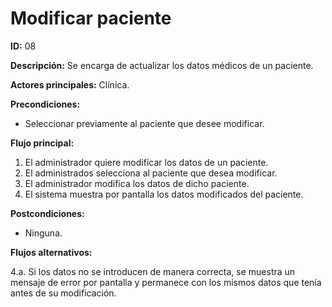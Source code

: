 # Modificar paciente

**ID:** 08

**Descripción:** Se encarga de actualizar los datos médicos de un paciente.

**Actores principales:** Clínica.

**Precondiciones:**

* Seleccionar previamente al paciente que desee modificar.

**Flujo principal:**

1. El administrador quiere modificar los datos de un paciente.
2. El administrados selecciona al paciente que desea modificar.
3. El administrador modifica los datos de dicho paciente.
4. El sistema muestra por pantalla los datos modificados del paciente.

**Postcondiciones:**

* Ninguna.

**Flujos alternativos:**

4.a. Si los datos no se introducen de manera correcta, se muestra un mensaje de error por pantalla y permanece con los mismos datos que tenía antes de su modificación.
